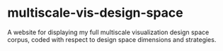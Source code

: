 # multiscale-vis-design-space
A website for displaying my full multiscale visualization design space corpus, coded with respect to design space dimensions and strategies.
